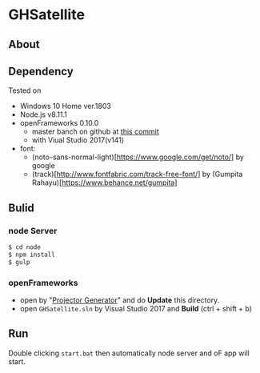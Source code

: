 # GHSatellite
## About

## Dependency
Tested on
* Windows 10 Home ver.1803
* Node.js v8.11.1
* openFrameworks 0.10.0
    * master banch on github at [this commit](https://github.com/openframeworks/openFrameworks/tree/c274c7fb51b4ae0552cd4cdb00475458aeeb610a)
    * with Viual Studio 2017(v141)
* font:
    * (noto-sans-normal-light)[https://www.google.com/get/noto/] by google
    * (track)[http://www.fontfabric.com/track-free-font/] by (Gumpita Rahayu)[https://www.behance.net/gumpita]


## Bulid
### node Server
```sh
$ cd node
$ npm install
$ gulp
```
### openFrameworks
* open by "[Projector Generator](https://github.com/openframeworks/openFrameworks/blob/c274c7fb51b4ae0552cd4cdb00475458aeeb610a/docs/projectgenerator.md)" and do **Update** this directory.
* open `GHSatellite.sln` by Visual Studio 2017 and **Build** (ctrl + shift + b)

## Run
Double clicking `start.bat` then automatically node server and oF app will start.
